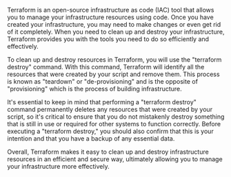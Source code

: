 Terraform is an open-source infrastructure as code (IAC) tool that allows you to manage your infrastructure resources using code. Once you have created your infrastructure, you may need to make changes or even get rid of it completely. When you need to clean up and destroy your infrastructure, Terraform provides you with the tools you need to do so efficiently and effectively.

To clean up and destroy resources in Terraform, you will use the "terraform destroy" command. With this command, Terraform will identify all the resources that were created by your script and remove them. This process is known as "teardown" or "de-provisioning" and is the opposite of "provisioning" which is the process of building infrastructure.

It's essential to keep in mind that performing a "terraform destroy" command permanently deletes any resources that were created by your script, so it's critical to ensure that you do not mistakenly destroy something that is still in use or required for other systems to function correctly. Before executing a "terraform destroy," you should also confirm that this is your intention and that you have a backup of any essential data. 

Overall, Terraform makes it easy to clean up and destroy infrastructure resources in an efficient and secure way, ultimately allowing you to manage your infrastructure more effectively.
